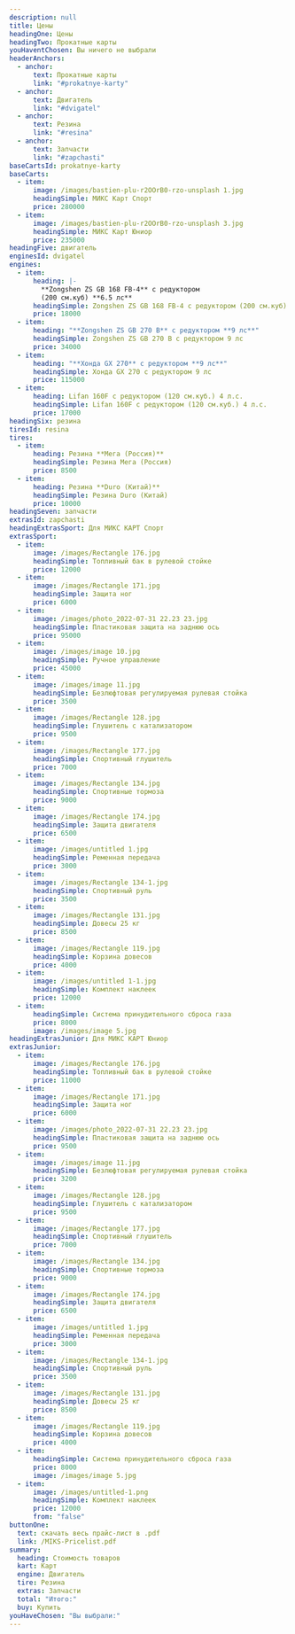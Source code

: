 ```yaml
---
description: null
title: Цены
headingOne: Цены
headingTwo: Прокатные карты
youHaventChosen: Вы ничего не выбрали
headerAnchors:
  - anchor:
      text: Прокатные карты
      link: "#prokatnye-karty"
  - anchor:
      text: Двигатель
      link: "#dvigatel"
  - anchor:
      text: Резина
      link: "#resina"
  - anchor:
      text: Запчасти
      link: "#zapchasti"
baseCartsId: prokatnye-karty
baseCarts:
  - item:
      image: /images/bastien-plu-r2OOrB0-rzo-unsplash 1.jpg
      headingSimple: МИКС Карт Спорт
      price: 280000
  - item:
      image: /images/bastien-plu-r2OOrB0-rzo-unsplash 3.jpg
      headingSimple: МИКС Карт Юниор
      price: 235000
headingFive: двигатель
enginesId: dvigatel
engines:
  - item:
      heading: |-
        **Zongshen ZS GB 168 FB-4** с редуктором
        (200 см.куб) **6.5 лс**
      headingSimple: Zongshen ZS GB 168 FB-4 с редуктором (200 см.куб) 6.5 лс
      price: 18000
  - item:
      heading: "**Zongshen ZS GB 270 B** с редуктором **9 лс**"
      headingSimple: Zongshen ZS GB 270 B с редуктором 9 лс
      price: 34000
  - item:
      heading: "**Хонда GX 270** c редуктором **9 лс**"
      headingSimple: Хонда GX 270 c редуктором 9 лс
      price: 115000
  - item:
      heading: Lifan 160F c редуктором (120 см.куб.) 4 л.с.
      headingSimple: Lifan 160F c редуктором (120 см.куб.) 4 л.с.
      price: 17000
headingSix: резина
tiresId: resina
tires:
  - item:
      heading: Резина **Мега (Россия)**
      headingSimple: Резина Мега (Россия)
      price: 8500
  - item:
      heading: Резина **Duro (Китай)**
      headingSimple: Резина Duro (Китай)
      price: 10000
headingSeven: запчасти
extrasId: zapchasti
headingExtrasSport: Для МИКС КАРТ Спорт
extrasSport:
  - item:
      image: /images/Rectangle 176.jpg
      headingSimple: Топливный бак в рулевой стойке
      price: 12000
  - item:
      image: /images/Rectangle 171.jpg
      headingSimple: Защита ног
      price: 6000
  - item:
      image: /images/photo_2022-07-31 22.23 23.jpg
      headingSimple: Пластиковая защита на заднюю ось
      price: 95000
  - item:
      image: /images/image 10.jpg
      headingSimple: Ручное управление
      price: 45000
  - item:
      image: /images/image 11.jpg
      headingSimple: Безлюфтовая регулируемая рулевая стойка
      price: 3500
  - item:
      image: /images/Rectangle 128.jpg
      headingSimple: Глушитель с катализатором
      price: 9500
  - item:
      image: /images/Rectangle 177.jpg
      headingSimple: Спортивный глушитель
      price: 7000
  - item:
      image: /images/Rectangle 134.jpg
      headingSimple: Спортивные тормоза
      price: 9000
  - item:
      image: /images/Rectangle 174.jpg
      headingSimple: Защита двигателя
      price: 6500
  - item:
      image: /images/untitled 1.jpg
      headingSimple: Ременная передача
      price: 3000
  - item:
      image: /images/Rectangle 134-1.jpg
      headingSimple: Спортивный руль
      price: 3500
  - item:
      image: /images/Rectangle 131.jpg
      headingSimple: Довесы 25 кг
      price: 8500
  - item:
      image: /images/Rectangle 119.jpg
      headingSimple: Корзина довесов
      price: 4000
  - item:
      image: /images/untitled 1-1.jpg
      headingSimple: Комплект наклеек
      price: 12000
  - item:
      headingSimple: Система принудительного сброса газа
      price: 8000
      image: /images/image 5.jpg
headingExtrasJunior: Для МИКС КАРТ Юниор
extrasJunior:
  - item:
      image: /images/Rectangle 176.jpg
      headingSimple: Топливный бак в рулевой стойке
      price: 11000
  - item:
      image: /images/Rectangle 171.jpg
      headingSimple: Защита ног
      price: 6000
  - item:
      image: /images/photo_2022-07-31 22.23 23.jpg
      headingSimple: Пластиковая защита на заднюю ось
      price: 9500
  - item:
      image: /images/image 11.jpg
      headingSimple: Безлюфтовая регулируемая рулевая стойка
      price: 3200
  - item:
      image: /images/Rectangle 128.jpg
      headingSimple: Глушитель с катализатором
      price: 9500
  - item:
      image: /images/Rectangle 177.jpg
      headingSimple: Спортивный глушитель
      price: 7000
  - item:
      image: /images/Rectangle 134.jpg
      headingSimple: Спортивные тормоза
      price: 9000
  - item:
      image: /images/Rectangle 174.jpg
      headingSimple: Защита двигателя
      price: 6500
  - item:
      image: /images/untitled 1.jpg
      headingSimple: Ременная передача
      price: 3000
  - item:
      image: /images/Rectangle 134-1.jpg
      headingSimple: Спортивный руль
      price: 3500
  - item:
      image: /images/Rectangle 131.jpg
      headingSimple: Довесы 25 кг
      price: 8500
  - item:
      image: /images/Rectangle 119.jpg
      headingSimple: Корзина довесов
      price: 4000
  - item:
      headingSimple: Система принудительного сброса газа
      price: 8000
      image: /images/image 5.jpg
  - item:
      image: /images/untitled-1.png
      headingSimple: Комплект наклеек
      price: 12000
      from: "false"
buttonOne:
  text: скачать весь прайс-лист в .pdf
  link: /MIKS-Pricelist.pdf
summary:
  heading: Стоимость товаров
  kart: Карт
  engine: Двигатель
  tire: Резина
  extras: Запчасти
  total: "Итого:"
  buy: Купить
youHaveChosen: "Вы выбрали:"
---
```

